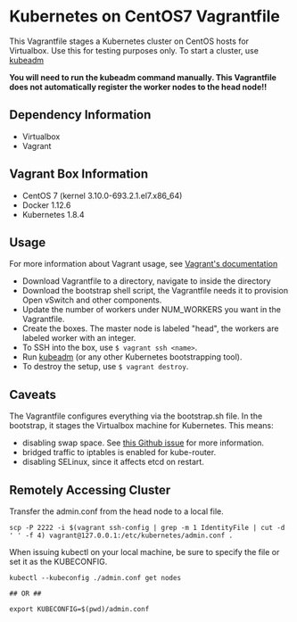 # Kubernetes on CentOS7 Vagrantfile
This Vagrantfile stages a Kubernetes cluster on CentOS hosts for
Virtualbox. Use this for testing purposes only. To start a cluster,
use [kubeadm](https://kubernetes.io/docs/setup/independent/create-cluster-kubeadm/)

**You will need to run the kubeadm command manually. This
Vagrantfile does not automatically register the worker
nodes to the head node!!**

## Dependency Information
* Virtualbox
* Vagrant

## Vagrant Box Information
* CentOS 7 (kernel 3.10.0-693.2.1.el7.x86_64)
* Docker 1.12.6
* Kubernetes 1.8.4

## Usage
For more information about Vagrant usage, see
[Vagrant's documentation](https://www.vagrantup.com/docs/)
* Download Vagrantfile to a directory, navigate to inside
the directory
* Download the bootstrap shell script, the Vagrantfile
needs it to provision Open vSwitch and other components.
* Update the number of workers under NUM_WORKERS you want in the Vagrantfile.
* Create the boxes. The master node is labeled "head", the workers are labeled
worker with an integer.
* To SSH into the box, use `$ vagrant ssh <name>`.
* Run [kubeadm](https://kubernetes.io/docs/setup/independent/install-kubeadm/) (or any other Kubernetes bootstrapping tool).
* To destroy the setup, use `$ vagrant destroy`.

## Caveats
The Vagrantfile configures everything via the bootstrap.sh file. In the bootstrap, it stages the
Virtualbox machine for Kubernetes. This means:
* disabling swap space. See [this Github issue](https://github.com/kubernetes/kubernetes/issues/53533)
for more information.
* bridged traffic to iptables is enabled for kube-router.
* disabling SELinux, since it affects etcd on restart.

## Remotely Accessing Cluster
Transfer the admin.conf from the head node to a local file.

```
scp -P 2222 -i $(vagrant ssh-config | grep -m 1 IdentityFile | cut -d ' ' -f 4) vagrant@127.0.0.1:/etc/kubernetes/admin.conf .
```

When issuing kubectl on your local machine, be sure to specify the file or set
it as the KUBECONFIG.
```
kubectl --kubeconfig ./admin.conf get nodes

## OR ##

export KUBECONFIG=$(pwd)/admin.conf
```
